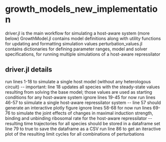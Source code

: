 ﻿# growth_models_new_implementation

driver.jl is the main workflow for simulating a host-aware system (more below)
GrowthModel.jl contains model definitions along with utility functions for updating and formatting simulation values
perturbation_values.jl contains dictionaries for defining parameter ranges, model and solver specifications, for running multiple simulations of a host-aware repressilator

## driver.jl details
run lines 1-18 to simulate a single host model (without any heterologous circuit) -- important: line 18 updates all species with the steady-state values resulting from solving the base model; those values are used as starting conditions for any host-aware system
ignore lines 19-45 for now
run lines 46-57 to siimulate a single host-aware repressilator system -- line 57 should generate an interactive plotly figure
ignore lines 58-68 for now
run lines 69-76 to simulate the joint effects of changes in maximal induction strength, binding and unbinding ribosomal rate for the host-aware repressilator -- resulting time trajectories for all species should be stored in a dataframe
set line 79 to true to save the dataframe as a CSV
run line 86 to get an iteractive plot of the resulting limit cycles for all combinations of perturbations

